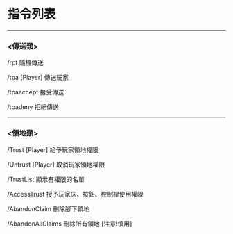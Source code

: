 # 指令列表
***
### <傳送類>
/rpt 隨機傳送

/tpa [Player] 傳送玩家

/tpaaccept 接受傳送

/tpadeny 拒絕傳送

***
### <領地類>
/Trust [Player] 給予玩家領地權限

/Untrust [Player] 取消玩家領地權限

/TrustList 顯示有權限的名單

/AccessTrust 授予玩家床、按鈕、控制桿使用權限

/AbandonClaim  刪除腳下領地

/AbandonAllClaims 刪除所有領地 [注意!慎用]
